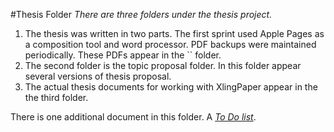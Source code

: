 #Thesis Folder
_There are three folders under the thesis project._

1. The thesis was written in two parts. The first sprint used Apple Pages as a composition tool and word processor. PDF backups were maintained periodically. These PDFs appear in the `` folder.
2. The second folder is the topic proposal folder. In this folder appear several versions of thesis proposal.
3. The actual thesis documents for working with XlingPaper appear in the the third folder.

There is one additional document in this folder. A _[To Do list](/Thesis_Todo_Items.md)_. 
